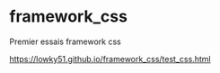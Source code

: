 # framework_css
Premier essais framework css

https://lowky51.github.io/framework_css/test_css.html
